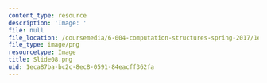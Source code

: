 ```yaml
---
content_type: resource
description: 'Image: '
file: null
file_location: /coursemedia/6-004-computation-structures-spring-2017/1eca87babc2c8ec8059184eacff362fa_Slide08.png
file_type: image/png
resourcetype: Image
title: Slide08.png
uid: 1eca87ba-bc2c-8ec8-0591-84eacff362fa
---
```

